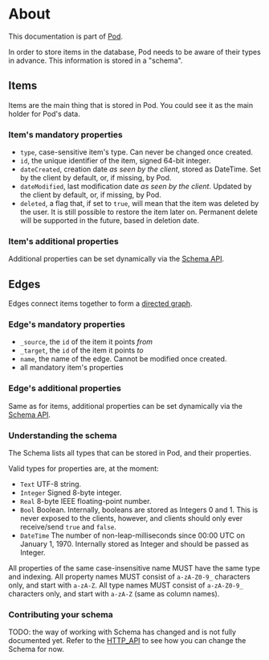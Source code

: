 # About
This documentation is part of [Pod](../README.md).

In order to store items in the database, Pod needs to be aware of their types in advance.
This information is stored in a "schema".

[comment]: <> (There are three types of information in the Pod:)
[comment]: <> (* Items. They are the main thing that is stored.)
[comment]: <> (* Edges that connect link items to each other.)


## Items
Items are the main thing that is stored in Pod.
You could see it as the main holder for Pod's data.

### Item's mandatory properties

* `type`, case-sensitive item's type. Can never be changed once created.
* `id`, the unique identifier of the item, signed 64-bit integer.
* `dateCreated`, creation date _as seen by the client_, stored as
  DateTime.
  Set by the client by default, or, if missing, by Pod.
* `dateModified`, last modification date _as seen by the client_.
  Updated by the client by default, or, if missing, by Pod.
* `deleted`, a flag that, if set to `true`, will mean that the item was deleted by the user.
  It is still possible to restore the item later on.
  Permanent delete will be supported in the future, based in deletion date.

### Item's additional properties
Additional properties can be set dynamically via the [Schema API](../HTTP_API.md#schema_api).


## Edges
Edges connect items together to form a
[directed graph](https://en.wikipedia.org/wiki/Directed_graph).


### Edge's mandatory properties
* `_source`, the `id` of the item it points *from*
* `_target`, the `id` of the item it points *to*
* `name`, the name of the edge. Cannot be modified once created.
* all mandatory item's properties

### Edge's additional properties
Same as for items, additional properties can be set dynamically
via the [Schema API](../HTTP_API.md#schema_api).


### Understanding the schema
The Schema lists all types that can be stored in Pod, and their properties.

Valid types for properties are, at the moment:

* `Text` UTF-8 string.
* `Integer` Signed 8-byte integer.
* `Real` 8-byte IEEE floating-point number.
* `Bool` Boolean. Internally, booleans are stored as Integers 0 and 1. This is never exposed
to the clients, however, and clients should only ever receive/send `true` and `false`.
* `DateTime` The number of non-leap-milliseconds since 00:00 UTC on January 1, 1970.
Internally stored as Integer and should be passed as Integer.

All properties of the same case-insensitive name MUST have the same type and indexing.
All property names MUST consist of `a-zA-Z0-9_` characters only, and start with `a-zA-Z`.
All type names MUST consist of `a-zA-Z0-9_` characters only, and start with `a-zA-Z`
(same as column names).

### Contributing your schema
TODO: the way of working with Schema has changed and is not fully documented yet.
Refer to the [HTTP_API](./HTTP_API.md) to see how you can change the Schema for now.
